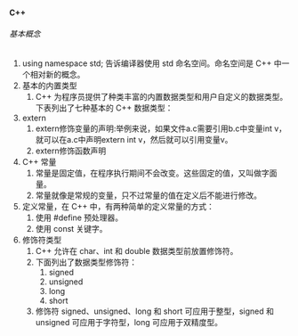 #### C++

###### 基本概念
1. using namespace std; 告诉编译器使用 std 命名空间。命名空间是 C++ 中一个相对新的概念。
2. 基本的内置类型
    1. C++ 为程序员提供了种类丰富的内置数据类型和用户自定义的数据类型。下表列出了七种基本的 C++ 数据类型：
3. extern
    1. extern修饰变量的声明:举例来说，如果文件a.c需要引用b.c中变量int v，就可以在a.c中声明extern int v，然后就可以引用变量v。
    2. extern修饰函数声明
4. C++ 常量
    1. 常量是固定值，在程序执行期间不会改变。这些固定的值，又叫做字面量。
    2. 常量就像是常规的变量，只不过常量的值在定义后不能进行修改。
5. 定义常量，在 C++ 中，有两种简单的定义常量的方式：
    1. 使用 #define 预处理器。
    2. 使用 const 关键字。
6. 修饰符类型
    1. C++ 允许在 char、int 和 double 数据类型前放置修饰符。
    2. 下面列出了数据类型修饰符：
        1. signed
        2. unsigned
        3. long
        4. short
    3. 修饰符 signed、unsigned、long 和 short 可应用于整型，signed 和 unsigned 可应用于字符型，long 可应用于双精度型。

    



